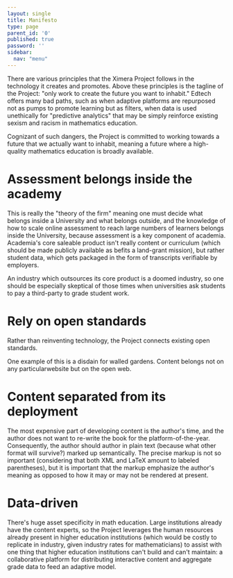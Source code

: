 ```yaml
---
layout: single
title: Manifesto
type: page
parent_id: '0'
published: true
password: ''
sidebar:
  nav: "menu"
---
```


There are various principles that the Ximera Project follows in the
technology it creates and promotes.  Above these principles is the
tagline of the Project: "only work to create the future you want to
inhabit."  Edtech offers many bad paths, such as when adaptive
platforms are repurposed not as pumps to promote learning but as
filters, when data is used unethically for "predictive analytics" that
may be simply reinforce existing sexism and racism in mathematics
education.

Cognizant of such dangers, the Project is committed to working
towards a future that we actually want to inhabit, meaning a future
where a high-quality mathematics education is broadly available.

# Assessment belongs inside the academy

This is really the "theory of the firm" meaning one must decide what
belongs inside a University and what belongs outside, and the
knowledge of how to scale online assessment to reach large numbers of
learners belongs inside the University, because assessment is a key
component of academia.  Academia's core saleable product isn't really
content or curriculum (which should be made publicly available as
befits a land-grant mission), but rather student data, which gets
packaged in the form of transcripts verifiable by employers.

An industry which outsources its core product is a doomed industry, so
one should be especially skeptical of those times when universities
ask students to pay a third-party to grade student work.

# Rely on open standards

Rather than reinventing technology, the Project connects existing
open standards.

One example of this is a disdain for walled gardens.  Content belongs
not on any particularwebsite but on the open web.

# Content separated from its deployment

The most expensive part of developing content is the author's time,
and the author does not want to re-write the book for the
platform-of-the-year.  Consequently, the author should author in plain
text (because what other format will survive?) marked up semantically.
The precise markup is not so important (considering that both XML and
LaTeX amount to labeled parentheses), but it is important that the
markup emphasize the author's meaning as opposed to how it may or may
not be rendered at present.

# Data-driven

There's huge asset specificity in math education.  Large
institutions already have the content experts, so the Project
leverages the human resources already present in higher education
institutions (which would be costly to replicate in industry, given
industry rates for mathematicians) to assist with one thing that
higher education institutions can't build and can't maintain: a
collaborative platform for distributing interactive content and
aggregate grade data to feed an adaptive model.
